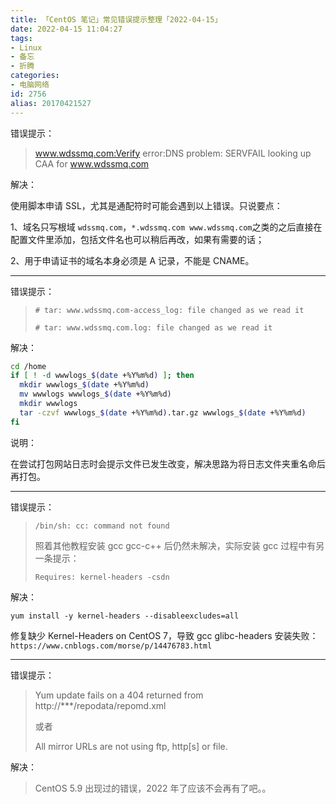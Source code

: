 ```yaml
---
title: 「CentOS 笔记」常见错误提示整理「2022-04-15」
date: 2022-04-15 11:04:27
tags:
- Linux
- 备忘
- 折腾
categories:
- 电脑网络
id: 2756
alias: 20170421527
---
```


错误提示：

> www.wdssmq.com:Verify error:DNS problem: SERVFAIL looking up CAA for www.wdssmq.com

<!--more-->

解决：

使用脚本申请 SSL，尤其是通配符时可能会遇到以上错误。只说要点：

1、域名只写根域 `wdssmq.com`，`*.wdssmq.com www.wdssmq.com`之类的之后直接在配置文件里添加，包括文件名也可以稍后再改，如果有需要的话；

2、用于申请证书的域名本身必须是 A 记录，不能是 CNAME。

----------------------------

错误提示：

> `# tar: www.wdssmq.com-access_log: file changed as we read it`
>
> `# tar: www.wdssmq.com.log: file changed as we read it`

解决：

```bash
cd /home
if [ ! -d wwwlogs_$(date +%Y%m%d) ]; then
  mkdir wwwlogs_$(date +%Y%m%d)
  mv wwwlogs wwwlogs_$(date +%Y%m%d)
  mkdir wwwlogs
  tar -czvf wwwlogs_$(date +%Y%m%d).tar.gz wwwlogs_$(date +%Y%m%d)
fi
```

说明：

在尝试打包网站日志时会提示文件已发生改变，解决思路为将日志文件夹重名命后再打包。

-----------------

错误提示：

> `/bin/sh: cc: command not found`
>
> 照着其他教程安装 gcc gcc-c++ 后仍然未解决，实际安装 gcc 过程中有另一条提示：
>
> `Requires: kernel-headers -csdn`

解决：

```bahs
yum install -y kernel-headers --disableexcludes=all
```

修复缺少 Kernel-Headers on CentOS 7，导致 gcc glibc-headers 安装失败：
`https://www.cnblogs.com/morse/p/14476783.html`

-----------------

错误提示：

> Yum update fails on a 404 returned from http://***/repodata/repomd.xml
>
> 或者
>
> All mirror URLs are not using ftp, http[s] or file.

解决：

> CentOS 5.9 出现过的错误，2022 年了应该不会再有了吧。。
